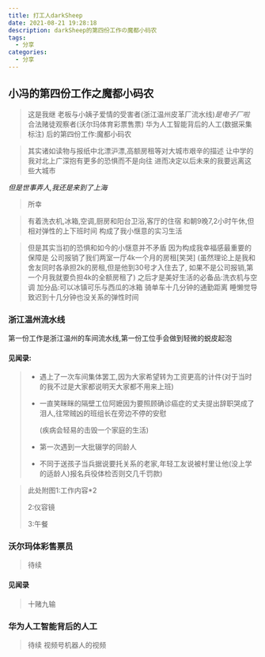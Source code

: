 ```yaml
---
title: 打工人darkSheep
date: 2021-08-21 19:28:18
description: darkSheep的第四份工作の魔都小码农
tags:
  - 分享
categories:
  - 分享
---
```


## 小冯的第四份工作之魔都小码农


> 这是我继
> 老板与小姨子爱情的受害者(浙江温州皮革厂流水线)*是电子厂啦*
> 合法赌徒观察者(沃尔玛体育彩票售票)
> 华为人工智能背后的人工(数据采集标注)
> 后的第四份工作:魔都小码农

> 其实诸如读物与报纸中北漂沪漂,高额房租等对大城市艰辛的描述
> 让中学的我对北上广深抱有更多的恐惧而不是向往
> 进而决定以后未来的我要远离这些大城市

*但是世事弄人,我还是来到了上海*

> 所幸

> 有着洗衣机,冰箱,空调,厨房和阳台卫浴,客厅的住宿
> 和朝9晚7,2小时午休,但相对弹性的上下班时间
> 构成了我小惬意的实习生活

> 但是其实当初的恐惧和如今的小惬意并不矛盾
> 因为构成我幸福感最重要的保障是
> 公司报销了我们两室一厅4k一个月的房租[笑哭]
> (虽然理论上是我和舍友同时各承担2k的房租,但是他到30号才入住去了,
> 如果不是公司报销,第一个月我就要负担4k的全额房租了)
> 之后才是美好生活的必备品:洗衣机与空调
> 加分品:可以冰镇可乐与西瓜的冰箱
> 骑单车十几分钟的通勤距离
> 睡懒觉导致迟到十几分钟也没关系的弹性时间



### 浙江温州流水线

第一份工作是浙江温州的车间流水线,第一份工位手会做到轻微的蜕皮起泡

#### 见闻录:

> * 遇上了一次车间集体罢工,因为大家希望转为工资更高的计件(对于当时的我不过是大家都说明天大家都不用来上班)
>
> * 一直笑眯眯的隔壁工位阿嬷因为要照顾确诊癌症的丈夫提出辞职哭成了泪人,往常贼凶的班组长在旁边不停的安慰
>
>   (疾病会轻易的击毁一个家庭的生活)
>
> * 第一次遇到一大批辍学的同龄人
>
> * 不同于送孩子当兵据说要托关系的老家,年轻工友说被村里让他(没上学的适龄人)报名兵役体检否则交几千罚款)

> 此处附图1:工作内容*2
>
> 2:仪容镜
>
> 3:午餐

### 沃尔玛体彩售票员
> 待续
#### 见闻录

> 十赌九输

### 华为人工智能背后的人工
> 待续
> 视频号机器人的视频



